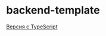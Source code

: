 # backend-template

[Версия c TypeScript](https://github.com/danyatochkaru/backend-template/tree/master)
